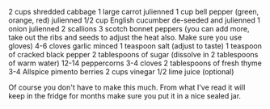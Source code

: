 2 cups shredded cabbage
1 large carrot julienned
1 cup bell pepper (green, orange, red) julienned
1/2 cup English cucumber de-seeded and julienned
1 onion julienned
2 scallions
3 scotch bonnet peppers (you can add more, take out the ribs and seeds to adjust the heat also. Make sure you use gloves)
4-6 cloves garlic minced
1 teaspoon salt (adjust to taste)
1 teaspoon of cracked black pepper
2 tablespoons of sugar (dissolve in 2 tablespoons of warm water)
12-14 peppercorns
3-4 cloves
2 tablespoons of fresh thyme
3-4 Allspice pimento berries
2 cups vinegar 
1/2 lime juice (optional)

Of course you don't have to make this much. From what I've read it will keep in the fridge for months make sure you put it in a nice sealed jar.
